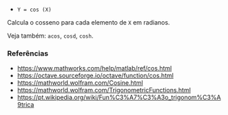 * `Y = cos (X)`

Calcula o cosseno para cada elemento de `X` em radianos.

Veja também: `acos`, `cosd`, `cosh`.

### Referências

* https://www.mathworks.com/help/matlab/ref/cos.html
* https://octave.sourceforge.io/octave/function/cos.html
* https://mathworld.wolfram.com/Cosine.html
* https://mathworld.wolfram.com/TrigonometricFunctions.html
* https://pt.wikipedia.org/wiki/Fun%C3%A7%C3%A3o_trigonom%C3%A9trica
